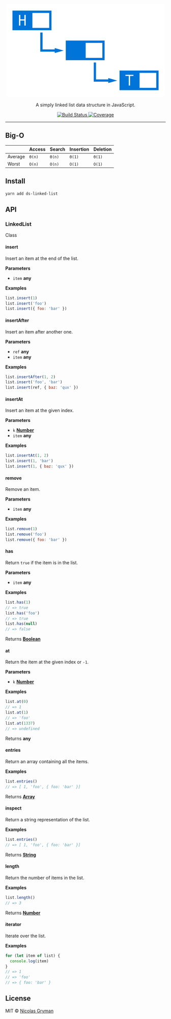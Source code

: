 <p align="center">
  <img alt="ds-linked-list" src="https://raw.githubusercontent.com/ngryman/artworks/master/ds-linked-list/heading/ds-linked-list@2x.png" width="500">
</p>

<p align="center">
  A simply linked list data structure in JavaScript.
</p>

<p align="center">
  <a href="//travis-ci.org/ngryman/ds-linked-list">
    <img alt="Build Status" src="https://img.shields.io/travis/ngryman/ds-linked-list.svg">
  </a>
  <a href="//codecov.io/github/ngryman/ds-linked-list">
    <img alt="Coverage" src="https://img.shields.io/codecov/c/github/ngryman/ds-linked-list.svg">
  </a>
</p>

* * *

## Big-O

|         | Access | Search | Insertion | Deletion
| --------| ------ | ------ | --------- | --------
| Average | `Θ(n)` | `Θ(n)` | `Θ(1)`    | `Θ(1)`
| Worst   | `O(n)` | `O(n)` | `O(1)`    | `O(1)`

## Install

```bash
yarn add ds-linked-list
```

## API

<!-- Generated by documentation.js. Update this documentation by updating the source code. -->

### LinkedList

Class

#### insert

Insert an item at the end of the list.

**Parameters**

-   `item` **any** 

**Examples**

```javascript
list.insert(1)
list.insert('foo')
list.insert({ foo: 'bar' })
```

#### insertAfter

Insert an item after another one.

**Parameters**

-   `ref` **any** 
-   `item` **any** 

**Examples**

```javascript
list.insertAfter(1, 2)
list.insert('foo', 'bar')
list.insert(ref, { baz: 'qux' })
```

#### insertAt

Insert an item at the given index.

**Parameters**

-   `k` **[Number](https://developer.mozilla.org/en-US/docs/Web/JavaScript/Reference/Global_Objects/Number)** 
-   `item` **any** 

**Examples**

```javascript
list.insertAt(1, 2)
list.insert(1, 'bar')
list.insert(1, { baz: 'qux' })
```

#### remove

Remove an item.

**Parameters**

-   `item` **any** 

**Examples**

```javascript
list.remove(1)
list.remove('foo')
list.remove({ foo: 'bar' })
```

#### has

Return `true` if the item is in the list.

**Parameters**

-   `item` **any** 

**Examples**

```javascript
list.has(1)
// => true
list.has('foo')
// => true
list.has(null)
// => false
```

Returns **[Boolean](https://developer.mozilla.org/en-US/docs/Web/JavaScript/Reference/Global_Objects/Boolean)** 

#### at

Return the item at the given index or `-1`.

**Parameters**

-   `k` **[Number](https://developer.mozilla.org/en-US/docs/Web/JavaScript/Reference/Global_Objects/Number)** 

**Examples**

```javascript
list.at(0)
// => 1
list.at(1)
// => 'foo'
list.at(1337)
// => undefined
```

Returns **any** 

#### entries

Return an array containing all the items.

**Examples**

```javascript
list.entries()
// => [ 1, 'foo', { foo: 'bar' }]
```

Returns **[Array](https://developer.mozilla.org/en-US/docs/Web/JavaScript/Reference/Global_Objects/Array)** 

#### inspect

Return a string representation of the list.

**Examples**

```javascript
list.entries()
// => [ 1, 'foo', { foo: 'bar' }]
```

Returns **[String](https://developer.mozilla.org/en-US/docs/Web/JavaScript/Reference/Global_Objects/String)** 

#### length

Return the number of items in the list.

**Examples**

```javascript
list.length()
// => 3
```

Returns **[Number](https://developer.mozilla.org/en-US/docs/Web/JavaScript/Reference/Global_Objects/Number)** 

#### iterator

Iterate over the list.

**Examples**

```javascript
for (let item of list) {
  console.log(item)
}
// => 1
// => 'foo'
// => { foo: 'bar' }
```

## License

MIT © [Nicolas Gryman](http://ngryman.sh)
